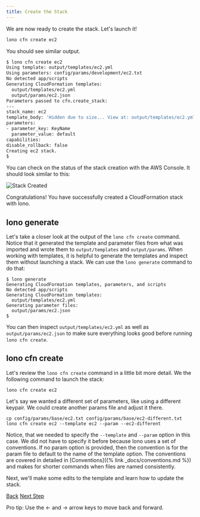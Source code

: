 ```yaml
---
title: Create the Stack
---
```


We are now ready to create the stack.  Let's launch it!

```sh
lono cfn create ec2
```

You should see similar output.

```sh
$ lono cfn create ec2
Using template: output/templates/ec2.yml
Using parameters: config/params/development/ec2.txt
No detected app/scripts
Generating CloudFormation templates:
  output/templates/ec2.yml
  output/params/ec2.json
Parameters passed to cfn.create_stack:
---
stack_name: ec2
template_body: 'Hidden due to size... View at: output/templates/ec2.yml'
parameters:
- parameter_key: KeyName
  parameter_value: default
capabilities:
disable_rollback: false
Creating ec2 stack.
$
```

You can check on the status of the stack creation with the AWS Console.  It should look similar to this:

<img src="/img/tutorials/ec2/stack-created.png" alt="Stack Created" class="doc-photo">

Congratulations!  You have successfully created a CloudFormation stack with lono.

## lono generate

Let's take a closer look at the output of the `lono cfn create` command. Notice that it generated the template and parameter files from what was imported and wrote them to `output/templates` and `output/params`.  When working with templates, it is helpful to generate the templates and inspect them without launching a stack.  We can use the `lono generate` command to do that:

```
$ lono generate
Generating CloudFormation templates, parameters, and scripts
No detected app/scripts
Generating CloudFormation templates:
  output/templates/ec2.yml
Generating parameter files:
  output/params/ec2.json
$
```

You can then inspect `output/templates/ec2.yml` as well as `output/params/ec2.json` to make sure everything looks good before running `lono cfn create`.

## lono cfn create

Let's review the `lono cfn create` command in a little bit more detail.  We the following command to launch the stack:

```
lono cfn create ec2
```

Let's say we wanted a different set of parameters, like using a different keypair. We could create another params file and adjust it there.

```
cp config/params/base/ec2.txt config/params/base/ec2-different.txt
lono cfn create ec2 --template ec2 --param --ec2-different
```

Notice, that we needed to specify the `--template` and `--param` option in this case. We did not have to specify it before because lono uses a set of conventions. If no param option is provided, then the convention is for the param file to default to the name of the template option. The conventions are covered in detailed in [Conventions]({% link _docs/conventions.md %}) and makes for shorter commands when files are named consistently.


Next, we'll make some edits to the template and learn how to update the stack.

<a id="prev" class="btn btn-basic" href="{% link _docs/tutorials/ec2/import.md %}">Back</a>
<a id="next" class="btn btn-primary" href="{% link _docs/tutorials/ec2/cfn-update.md %}">Next Step</a>
<p class="keyboard-tip">Pro tip: Use the <- and -> arrow keys to move back and forward.</p>
